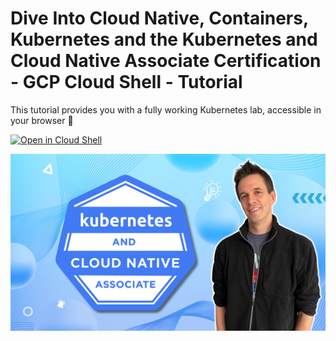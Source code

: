 # Dive Into Cloud Native, Containers, Kubernetes and the Kubernetes and Cloud Native Associate Certification - GCP Cloud Shell - Tutorial

This tutorial provides you with a fully working Kubernetes lab, accessible in your browser 🚀

[![Open in Cloud Shell](https://gstatic.com/cloudssh/images/open-btn.svg)](https://ssh.cloud.google.com/cloudshell/editor?cloudshell_git_repo=https://github.com/spurin/diveintokcna.git&cloudshell_git_branch=cloudshell&cloudshell_tutorial=tutorial.md&shellonly=true)

![DiveInto](https://raw.githubusercontent.com/spurin/diveintokcna/main/DiveIntoKCNA_Cover.png)
